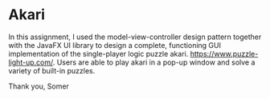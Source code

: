 # Akari

In this assignment, I used the model-view-controller design pattern together with the JavaFX UI library to design a complete, functioning GUI implementation of the single-player logic puzzle akari. https://www.puzzle-light-up.com/. Users are able to play akari in a pop-up window and solve a variety of built-in puzzles.

Thank you,
Somer
